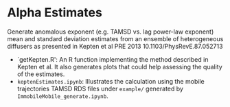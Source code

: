 # Alpha Estimates

Generate anomalous exponent (e.g. TAMSD vs. lag power-law exponent) mean and standard deviation estimates from an ensemble of heterogeneous diffusers as presented in Kepten et al PRE 2013 10.1103/PhysRevE.87.052713

- `getKepten.R': An R function implementing the method described in Kepten et al. It also generates plots that could help assessing the quality of the estimates.
- `keptenEstimates.ipynb`: Illustrates the calculation using the mobile trajectories TAMSD RDS files under `example/` generated by  `ImmobileMobile_generate.ipynb`. 
